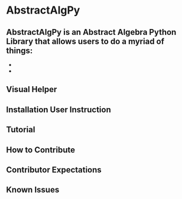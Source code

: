 # AbstractAlgPy
AbstractAlgPy is an Abstract Algebra Python Library that allows users to do a myriad of things: 
- 
- 
-

## Visual Helper

## Installation User Instruction

## Tutorial

## How to Contribute

## Contributor Expectations

## Known Issues

